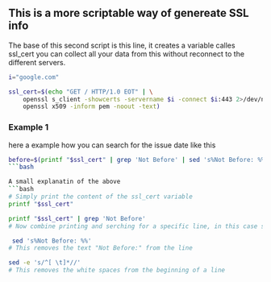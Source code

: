 ## This is a more scriptable way of genereate SSL info


The base of this second script is this line, it creates a variable calles ssl_cert you can collect all your data from this without reconnect to the different servers.

```bash
i="google.com"

ssl_cert=$(echo "GET / HTTP/1.0 EOT" | \
	openssl s_client -showcerts -servername $i -connect $i:443 2>/dev/null | \
	openssl x509 -inform pem -noout -text)
```


### Example 1 
here a example how you can search for the issue date like this

```bash
before=$(printf "$ssl_cert" | grep 'Not Before' | sed 's%Not Before: %%' |  sed -e 's/^[ \t]*//'  )
```bash

A small explanatin of the above
```bash
# Simply print the content of the ssl_cert variable
printf "$ssl_cert"
```
```bash
printf "$ssl_cert" | grep 'Not Before'
# Now combine printing and serching for a specific line, in this case search for the ling with the content "Not Before"
```

```bash
 sed 's%Not Before: %%'
# This removes the text "Not Before:" from the line
```

```bash
sed -e 's/^[ \t]*//'
# This removes the white spaces from the beginning of a line
```



